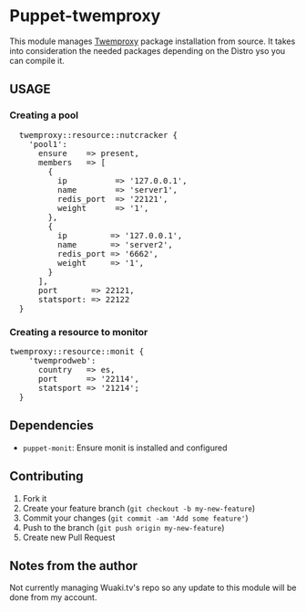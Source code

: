 Puppet-twemproxy
================

This module manages [Twemproxy](http://www.github.com/twitter/twemproxy) package installation from source. It takes into consideration the needed packages depending on the Distro yso you can compile it.

## USAGE
### Creating a pool
<pre>
  twemproxy::resource::nutcracker {
    'pool1':
      ensure    => present,
      members   => [
        {
          ip          => '127.0.0.1',
          name        => 'server1',
          redis_port  => '22121',
          weight      => '1',
        },
        {
          ip         => '127.0.0.1',
          name       => 'server2',
          redis_port => '6662',
          weight     => '1',
        }
      ],
      port       => 22121,
      statsport: => 22122
  }
</pre>

### Creating a resource to monitor
<pre>
twemproxy::resource::monit {
    'twemprodweb':
      country   => es,
      port      => '22114',
      statsport => '21214';
  }
</pre>

## Dependencies

* `puppet-monit`: Ensure monit is installed and configured

## Contributing

1. Fork it
2. Create your feature branch (`git checkout -b my-new-feature`)
3. Commit your changes (`git commit -am 'Add some feature'`)
4. Push to the branch (`git push origin my-new-feature`)
5. Create new Pull Request

## Notes from the author

Not currently managing Wuaki.tv's repo so any update to this module will be done from my account.
